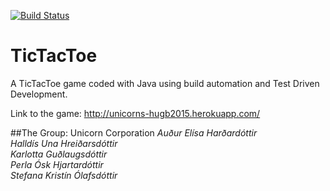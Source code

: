 [![Build Status](https://travis-ci.org/UnicornsHR/TicTacTo.png)](https://travis-ci.org/UnicornsHR/TicTacTo)
# TicTacToe
A TicTacToe game coded with Java using build automation and Test Driven Development.

Link to the game: http://unicorns-hugb2015.herokuapp.com/

##The Group: Unicorn Corporation
_Auður Elísa Harðardóttir_  
_Halldís Una Hreiðarsdóttir_  
_Karlotta Guðlaugsdóttir_  
_Perla Ósk Hjartardóttir_  
_Stefana Kristín Ólafsdóttir_
